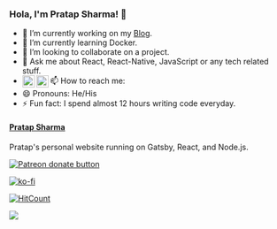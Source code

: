 ### Hola, I'm Pratap Sharma! 👋

- 🔭 I’m currently working on my [Blog](https://pratapsharma.in).
- 🌱 I’m currently learning Docker.
- 👯 I’m looking to collaborate on a project.
- 💬 Ask me about React, React-Native, JavaScript or any tech related stuff.
- 📫 How to reach me: <a href="https://twitter.com/pratap2210" rel="nofollow"> <img align="left" alt="Pratap | Twitter" width="22px" src="https://raw.githubusercontent.com/anuraghazra/anuraghazra/master/assets/twitter.svg" style="max-width:100%;"></a><a href="https://www.linkedin.com/in/prataps22" rel="nofollow"> <img align="left" alt="Pratap Sharma | Linkedin" width="22px" src="https://img.icons8.com/fluent/48/000000/linkedin-2.png" style="max-width:100%;"></a>
- 😄 Pronouns: He/His
- ⚡ Fun fact: I spend almost 12 hours writing code everyday.

#### [Pratap Sharma](https://www.pratapsharma.in)
Pratap's personal website running on Gatsby, React, and Node.js.

<a href="https://www.patreon.com/pratap22"><img src="https://img.shields.io/endpoint.svg?url=https://shieldsio-patreon.herokuapp.com/pratap22&style=for-the-badge" alt="Patreon donate button" /> </a>

[![ko-fi](https://www.ko-fi.com/img/githubbutton_sm.svg)](https://ko-fi.com/pratap22)



[![HitCount](http://hits.dwyl.com/pratap22/pratap22.svg)](http://hits.dwyl.com/pratap22/pratap22) 

<img src="https://github-readme-stats.vercel.app/api?username=pratap22&&show_icons=true&title_color=ffffff&icon_color=bb2acf&text_color=daf7dc&bg_color=191919">
